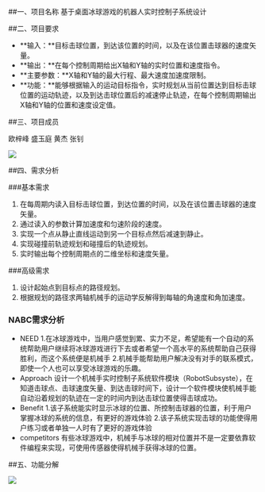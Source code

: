 ##一、项目名称
基于桌面冰球游戏的机器人实时控制子系统设计
 
##二、项目要求

 - **输入：**目标击球位置，到达该位置的时间，以及在该位置击球器的速度矢量。
 - **输出：**在每个控制周期给出X轴和Y轴的实时位置和速度指令。
 - **主要参数：**X轴和Y轴的最大行程、最大速度加速度限制。
 - **功能：**能够根据输入的运动目标指令，实时规划从当前位置达到目标击球位置的运动轨迹，以及到达击球位置后的减速停止轨迹，在每个控制周期输出X轴和Y轴的位置和速度设定值。

##三、项目成员

欧梓峰 盛玉庭 黄杰 张钊

![](http://images2015.cnblogs.com/blog/1069177/201612/1069177-20161229152520570-75695802.png)

##四、需求分析

###基本需求
 1. 在每周期内读入目标击球位置，到达位置的时间，以及在该位置击球器的速度矢量。
 2. 通过读入的参数计算加速度和匀速阶段的速度。
 3. 实现一个点从静止直线运动到另一个目标点然后减速到静止。
 4. 实现碰撞前轨迹规划和碰撞后的轨迹规划。
 5. 实时输出每个控制周期点的二维坐标和速度矢量。

###高级需求
 1. 设计起始点到目标点的路径规划。
 2. 根据规划的路径求两轴机械手的运动学反解得到每轴的角速度和角加速度。
 
### NABC需求分析
 - NEED
 1.在冰球游戏中，当用户感觉到累、实力不足，希望能有一个自动的系统帮助用户继续将冰球游戏进行下去或者希望一个高水平的系统帮助自己获得胜利，而这个系统便是机械手
 2.机械手能帮助用户解决没有对手的联系模式，即使一个人也可以享受冰球游戏的乐趣。
 - Approach
设计一个机械手实时控制子系统软件模块（RobotSubsyste），在知道击球点、击球速度矢量、到达击球时间下，设计一个软件模块使机械手能自动沿着规划的轨迹在一定的时间内到达击球位置使得击球成功。
 - Benefit
1.该子系统能实时显示冰球的位置、所控制击球器的位置，利于用户掌握冰球的系统的信息，有更好的游戏体验
2.该子系统实现击球的功能使得用户练习或者单独一人时有了更好的游戏体验
 - competitors
有些冰球游戏中，机械手与冰球的相对位置并不是一定要依靠软件编程来实现，可使用传感器使得机械手获得冰球的位置。

##五、功能分解

![](http://images2015.cnblogs.com/blog/1069581/201701/1069581-20170104101136831-2061734150.png)
